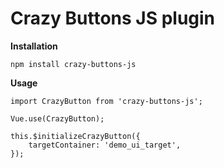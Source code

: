 
# Crazy Buttons JS plugin

**Installation** 

    npm install crazy-buttons-js
   
 **Usage**

    import CrazyButton from 'crazy-buttons-js';
    
    Vue.use(CrazyButton);
    
	this.$initializeCrazyButton({
		targetContainer: 'demo_ui_target',
	});
